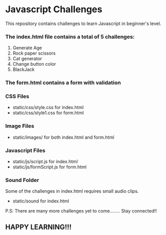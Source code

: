 # Javascript Challenges
This repository contains challenges to learn Javascript in beginner's level.

### The index.html file contains a total of 5 challenges: 
1. Generate Age
2. Rock paper scissors
3. Cat generator
4. Change button color
5. BlackJack

### The form.html contains a form with validation
### CSS Files
- static/css/style.css for index.html 
- static/css/style1.css for form.html


### Image Files
- static/images/ for both index.html and form.html

### Javascript Files
- static/js/script.js for index.html 
- static/js/formScript.js for form.html

### Sound Folder
Some of the challenges in index.html requires small audio clips.
- static/sound for index.html


P.S: There are many more challenges yet to come........ Stay connected!!

## HAPPY LEARNING!!!

